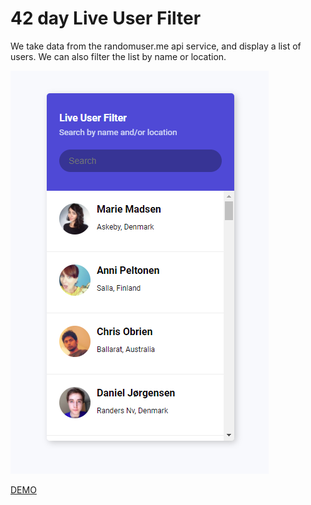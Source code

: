 # 42 day Live User Filter

We take data from the randomuser.me api service, and display a list of users. We can also filter the list by name or location.

![demo](demo.png)

[DEMO](https://voloshin-sergei.github.io/50_days/42_day%20Live%20user%20filter/)
